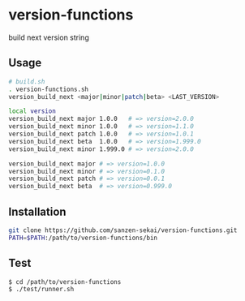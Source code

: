 # version-functions

build next version string

## Usage

```bash
# build.sh
. version-functions.sh
version_build_next <major|minor|patch|beta> <LAST_VERSION>
```

```bash
local version
version_build_next major 1.0.0   # => version=2.0.0
version_build_next minor 1.0.0   # => version=1.1.0
version_build_next patch 1.0.0   # => version=1.0.1
version_build_next beta  1.0.0   # => version=1.999.0
version_build_next minor 1.999.0 # => version=2.0.0

version_build_next major # => version=1.0.0
version_build_next minor # => version=0.1.0
version_build_next patch # => version=0.0.1
version_build_next beta  # => version=0.999.0
```

## Installation

```bash
git clone https://github.com/sanzen-sekai/version-functions.git
PATH=$PATH:/path/to/version-functions/bin
```

## Test

```bash
$ cd /path/to/version-functions
$ ./test/runner.sh
```
